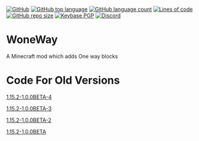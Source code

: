[![GitHub](https://img.shields.io/github/license/PugsMods/WoneWay?label=License%3A&style=for-the-badge)](https://github.com/PugsMods/WoneWay)
[![GitHub top language](https://img.shields.io/github/languages/top/PugsMods/WoneWay?style=for-the-badge)](https://github.com/PugsMods/WoneWay)
[![GitHub language count](https://img.shields.io/github/languages/count/PugsMods/WoneWay?style=for-the-badge)](https://github.com/PugsMods/WoneWay)
[![Lines of code](https://img.shields.io/tokei/lines/github.com/PugsMods/WoneWay?label=Lines%20Of%20Code%3A&style=for-the-badge)](https://github.com/PugsMods/WoneWay)
[![GitHub repo size](https://img.shields.io/github/repo-size/PugsMods/WoneWay?style=for-the-badge)](https://github.com/PugsMods/WoneWay)
[![Keybase PGP](https://img.shields.io/keybase/pgp/pugzarecute?style=for-the-badge)](https://keybase.io/pugzarecute)
[![Discord](https://img.shields.io/discord/773211530413867028?label=Discord%3A&style=for-the-badge)](https://discord.gg/geNRqMu5XW)
# WoneWay
A Minecraft mod which adds One way blocks

# Code For Old Versions

[1.15.2-1.0.0BETA-4](https://github.com/PugsMods/WoneWay/tree/653770fa7e7c1ea9974741da2f2b7e6fa8dce476)

[1.15.2-1.0.0BETA-3](https://github.com/PugsMods/WoneWay/tree/ae389f47db99495e546691a1106462cda3da8499)

[1.15.2-1.0.0BETA-2](https://github.com/PugsMods/WoneWay/tree/0a412808d3d4427aa8182eaaedf634652299b073)

[1.15.2-1.0.0BETA](https://github.com/PugsMods/WoneWay/tree/d942ae593cc424aae12b3c0c69324c3029f1b00e)
